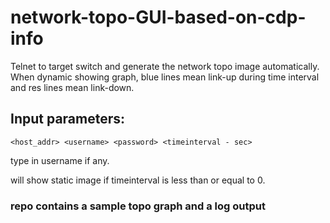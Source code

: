 # network-topo-GUI-based-on-cdp-info
Telnet to target switch and generate the network topo image automatically. When dynamic showing graph, blue lines mean link-up during time interval and res lines mean link-down.

## Input parameters: 
```
<host_addr> <username> <password> <timeinterval - sec>
```
  
type in username if any.

will show static image if timeinterval is less than or equal to 0.


### repo contains a sample topo graph and a log output
